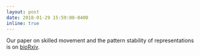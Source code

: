 ```yaml
---
layout: post
date: 2018-01-29 15:59:00-0400
inline: true
---
```


Our paper on skilled movement and the pattern stability of representations is on [bioRxiv](https://www.biorxiv.org/content/early/2018/01/30/255794). 
